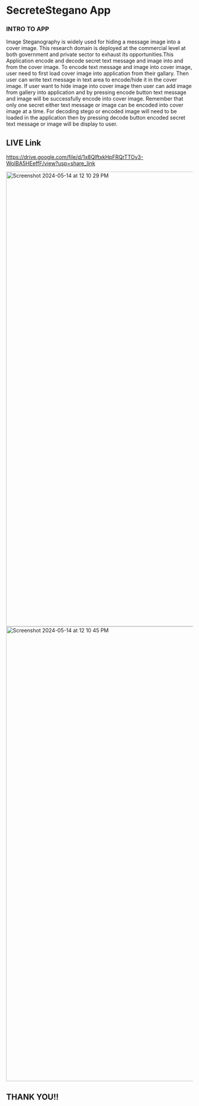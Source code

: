 # SecreteStegano App

### INTRO TO APP
Image Steganography is widely used for hiding a message image into a cover image. This research domain is deployed at the commercial level at both government and private sector to exhaust its opportunities.This Application encode and decode secret text message and image into and from the cover image. To encode text message and image into cover image, user need to first load cover image into application from their gallary. Then user can write text message in text area to encode/hide it in the cover image. If user want to hide image into cover image then user can add image from gallery into application and by pressing encode button text message and image will be successfully encode into cover image. Remember that only one secret either text message or image can be encoded into cover image at a time. For decoding stego or encoded image will need to be loaded in the application then by pressing decode button encoded secret text message or image will be display to user.


## LIVE Link 
https://drive.google.com/file/d/1x8QlftxkHpFRQrTTOv3-WoIBA5HEeffF/view?usp=share_link


<img width="1223" alt="Screenshot 2024-05-14 at 12 10 29 PM" src="https://github.com/Rahultomer126/Image-steganography/assets/76908474/b7967477-5a42-4f11-95c2-cc0fbb52cf07">

<img width="1223" alt="Screenshot 2024-05-14 at 12 10 45 PM" src="https://github.com/Rahultomer126/Image-steganography/assets/76908474/03c35f8a-fe8f-484c-9191-aa9a8ca7351b">


## THANK YOU!!
